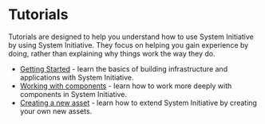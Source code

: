 # Tutorials

Tutorials are designed to help you understand how to use System Initiative by
using System Initiative. They focus on helping you gain experience by doing,
rather than explaining why things work the way they do.

- [Getting Started](./getting-started.md) - learn the basics of building infrastructure and applications with System Initiative.
- [Working with components](./working-with-components.md) - learn how to work more deeply with components in System Initiative.
- [Creating a new asset](./creating-new-assets.md) - learn how to extend System Initiative by creating your own new assets.
